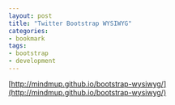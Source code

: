 ```yaml
---
layout: post
title: "Twitter Bootstrap WYSIWYG"
categories:
- bookmark
tags:
- bootstrap
- development
---
```

[http://mindmup.github.io/bootstrap-wysiwyg/](http://mindmup.github.io/bootstrap-wysiwyg/)